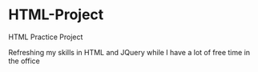 # HTML-Project
HTML Practice Project

Refreshing my skills in HTML and JQuery while I have a lot of free time in the office
